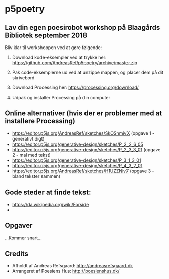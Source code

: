 # p5poetry

## Lav din egen poesirobot workshop på Blaagårds Bibliotek september 2018

Bliv klar til workshoppen ved at gøre følgende:

1) Download kode-eksempler ved at trykke her: https://github.com/AndreasRef/p5poetry/archive/master.zip

2) Pak code-eksemplerne ud ved at unzippe mappen, og placer dem på dit skrivebord

3) Download Processing her: 
https://processing.org/download/

4) Udpak og installer Processing på din computer

## Online alternativer (hvis der er problemer med at installere Processing)
* https://editor.p5js.org/AndreasRef/sketches/SkOSnmivX (opgave 1 - generativt digt)
* https://editor.p5js.org/generative-design/sketches/P_2_2_6_05
* https://editor.p5js.org/generative-design/sketches/P_2_3_3_01 (opgave 2 - mal med tekst)
* https://editor.p5js.org/generative-design/sketches/P_3_1_3_01
* https://editor.p5js.org/generative-design/sketches/P_4_3_2_01
* https://editor.p5js.org/AndreasRef/sketches/H1UZZNiv7 (opgave 3 - bland tekster sammen)

## Gode steder at finde tekst: 
* https://da.wikipedia.org/wiki/Forside
* 

## Opgaver
...Kommer snart...

## Credits
- Afholdt af Andreas Refsgaard: http://andreasrefsgaard.dk
- Arrangeret af Poesiens Hus: http://poesienshus.dk/

